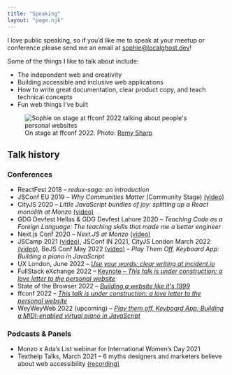 ```yaml
---
title: "Speaking"
layout: "page.njk"
---
```


I love public speaking, so if you’d like me to speak at your meetup or conference please send me an email at [sophie@localghost.dev](mailto:sophie@localghost.dev)!

Some of the things I like to talk about include:

* The independent web and creativity
* Building accessible and inclusive web applications
* How to write great documentation, clear product copy, and teach technical concepts
* Fun web things I've built
  
<figure>
<img src="/img/ffconf-2.jpg" alt="Sophie on stage at ffconf 2022 talking about people's personal websites">
<figcaption>On stage at ffconf 2022. Photo: <a href="https://twitter.com/rem/status/1591044568249606144">Remy Sharp</a></figcaption>
</figure>


## Talk history

### Conferences

- ReactFest 2018 &ndash; _redux-saga: an introduction_
- JSConf EU 2019 &ndash; _Why Communities Matter_ (Community Stage) [(video)](https://www.youtube.com/watch?v=0AmVHTTcdjs)
- CityJS 2020 &ndash; _Little JavaScript bundles of joy: splitting up a React monolith at Monzo_ [(video)](https://www.youtube.com/watch?v=WMCvyjehH_g)
- GDG Devfest Hellas & GDG Devfest Lahore 2020 &ndash; _Teaching Code as a Foreign Language: The teaching skills that made me a better engineer_
- Next.js Conf 2020 &ndash; _Next.JS at Monzo_ [(video)](https://youtu.be/UXpY3-DlZ9c)
- JSCamp 2021 [(video)](https://www.youtube.com/watch?v=Ghrl5whfpso), JSConf IN 2021, CityJS London March 2022 [(video)](https://www.youtube.com/watch?v=DzmpT9456h0), BeJS Conf May 2022 [(video)](https://youtu.be/Jxmz5Dwadg0) &ndash; _Play Them Off, Keyboard App: Building a piano in JavaScript_ 
- UX London, June 2022 &ndash; [*Use your words: clear writing at incident.io*](https://2022.uxlondon.com/speakers/sophie-koonin/)
- FullStack eXchange 2022 &ndash; [Keynote &ndash; _This talk is under construction: a love letter to the personal website_](https://skillsmatter.com/conferences/13770-fullstack-exchange-2022#program)
- State of the Browser 2022 &ndash; [_Building a website like it's 1999_](https://2022.stateofthebrowser.com/speaker/sophie-koonin/)
- ffconf 2022 &ndash; [_This talk is under construction: a love letter to the personal website_](https://2022.ffconf.org/#talk-4)
- WeyWeyWeb 2022 (upcoming) &ndash; [_Play them off, Keyboard App: Building a MIDI-enabled virtual piano in JavaScript_](https://www.weyweyweb.com/)

### Podcasts & Panels
- Monzo x Ada’s List webinar for International Women’s Day 2021
- Texthelp Talks, March 2021 &ndash; 6 myths designers and marketers believe about web accessibility [(recording)](https://www.texthelp.com/resources/podcasts/6-myths-designers-and-marketers-believe-about-web-accessibility/)
